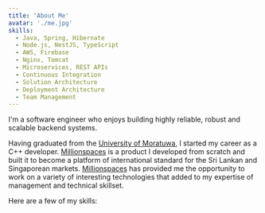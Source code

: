 ```yaml
---
title: 'About Me'
avatar: './me.jpg'
skills:
  - Java, Spring, Hibernate
  - Node.js, NestJS, TypeScript
  - AWS, Firebase
  - Nginx, Tomcat
  - Microservices, REST APIs
  - Continuous Integration
  - Solution Architecture
  - Deployment Architecture
  - Team Management
---
```


I'm a software engineer who enjoys building highly reliable, robust and scalable backend systems.

Having graduated from the [University of Moratuwa](https://www.mrt.ac.lk/web/), I started my career as a C++ developer.
[Millionspaces](https://www.millionspaces.com/) is a product I developed from scratch and built it to become a platform of international standard for the Sri Lankan and Singaporean markets. [Millionspaces](https://www.millionspaces.com/) has provided me the opportunity to work on a variety of interesting technologies that added to my expertise of management and technical skillset.

Here are a few of my skills:
